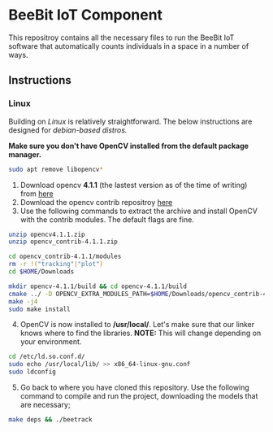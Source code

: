# BeeBit IoT Component

This repositroy contains all the necessary files to run the BeeBit IoT software that automatically counts individuals in a space in a number of ways.

## Instructions

### Linux
Building on *Linux* is relatively straightforward. The below instructions are designed for *debian-based distros.*

**Make sure you don't have OpenCV installed from the default package manager.**
```bash
sudo apt remove libopencv*
```

1. Download opencv **4.1.1** (the lastest version as of the time of writing) from [here](https://github.com/opencv/opencv/archive/4.1.1.zip)
2. Download the opencv contrib repositroy [here](https://github.com/opencv/opencv_contrib/archive/4.1.1.zip)
3. Use the following commands to extract the archive and install OpenCV with the contrib modules. The default flags are fine.
```bash
unzip opencv4.1.1.zip
unzip opencv_contrib-4.1.1.zip

cd opencv_contrib-4.1.1/modules
rm -r !("tracking"|"plot")
cd $HOME/Downloads

mkdir opencv-4.1.1/build && cd opencv-4.1.1/build
cmake ../ -D OPENCV_EXTRA_MODULES_PATH=$HOME/Downloads/opencv_contrib-4.1.1/modules
make -j4
sudo make install
```
4. OpenCV is now installed to **/usr/local/**. Let's make sure that our linker knows where to find the libraries. **NOTE:** This will change depending on your environment.
```bash
cd /etc/ld.so.conf.d/
sudo echo /usr/local/lib/ >> x86_64-linux-gnu.conf
sudo ldconfig
```

5. Go back to where you have cloned this repository. Use the following command to compile and run the project, downloading the models that are necessary;
```bash
make deps && ./beetrack
```
